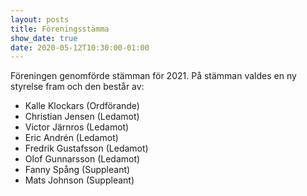 ```yaml
---
layout: posts
title: Föreningsstämma
show_date: true
date: 2020-05-12T10:30:00-01:00
---
```

Föreningen genomförde stämman för 2021. På stämman valdes en ny styrelse fram och den består av:
- Kalle Klockars (Ordförande)
- Christian Jensen (Ledamot)
- Victor Järnros (Ledamot)
- Eric Andrén (Ledamot)
- Fredrik Gustafsson (Ledamot)
- Olof Gunnarsson (Ledamot)
- Fanny Spång (Suppleant)
- Mats Johnson (Suppleant)
